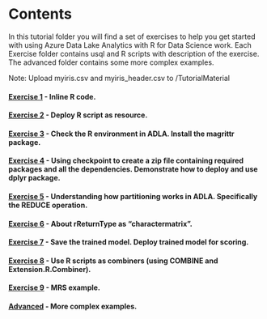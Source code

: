 # Contents


In this tutorial folder you will find a set of exercises to help you get started with using Azure Data Lake Analytics with R for Data Science work. Each Exercise folder contains usql and R scripts with description of the exercise. The advanced folder contains some more complex examples.

Note: Upload myiris.csv and myiris_header.csv to /TutorialMaterial 

#### [Exercise 1](../Tutorial/Exercise1/) - Inline R code.
#### [Exercise 2](../Tutorial/Exercise2/) - Deploy R script as resource.
#### [Exercise 3](../Tutorial/Exercise3/) - Check the R environment in ADLA. Install the magrittr package.
#### [Exercise 4](../Tutorial/Exercise4/) - Using checkpoint to create a zip file containing required packages and all the dependencies. Demonstrate how to deploy and use dplyr package.
#### [Exercise 5](../Tutorial/Exercise5/) - Understanding how partitioning works in ADLA. Specifically the REDUCE operation. 
#### [Exercise 6](../Tutorial/Exercise6/) - About rReturnType as “charactermatrix”.
#### [Exercise 7](../Tutorial/Exercise7/) - Save the trained model. Deploy trained model for scoring.
#### [Exercise 8](../Tutorial/Exercise8/) - Use R scripts as combiners (using COMBINE and Extension.R.Combiner).
#### [Exercise 9](../Tutorial/Exercise9/) - MRS example.
#### [Advanced](../Tutorial/Advanced/)    - More complex examples.

